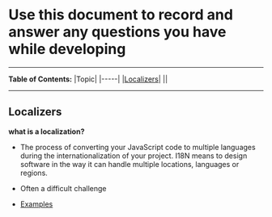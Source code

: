 # Use this document to record and answer any questions you have while developing

---

**Table of Contents:**
|Topic|
|-----|
|[Localizers](#localizers)|
||

---
## Localizers
**what is a localization?**
- The process of converting your JavaScript code to multiple languages during the internationalization of your project. I18N means to design software in the way it can handle multiple locations, languages or regions.

- Often a difficult challenge
- [Examples](#https://phrase.com/blog/posts/step-step-guide-javascript-localization/)
